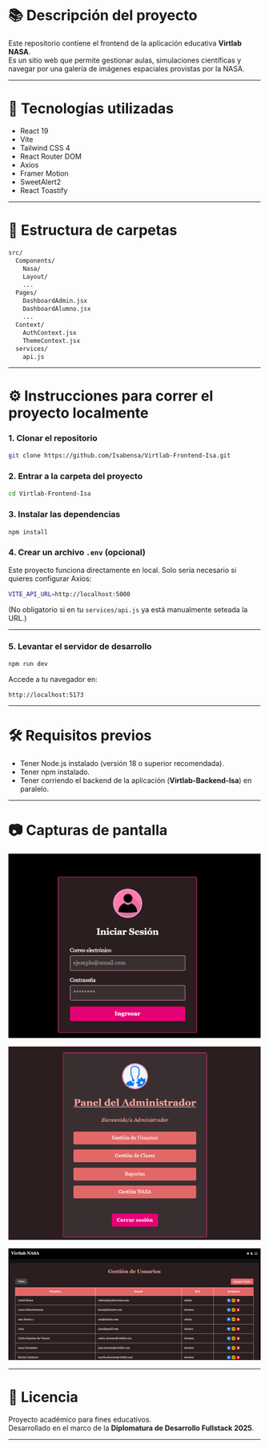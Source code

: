 # 📚 Descripción del proyecto

Este repositorio contiene el frontend de la aplicación educativa **Virtlab NASA**.  
Es un sitio web que permite gestionar aulas, simulaciones científicas y navegar por una galería de imágenes espaciales provistas por la NASA.

---

# 🚀 Tecnologías utilizadas

- React 19
- Vite
- Tailwind CSS 4
- React Router DOM
- Axios
- Framer Motion
- SweetAlert2
- React Toastify

---

# 📁 Estructura de carpetas

```
src/
  Components/
    Nasa/
    Layout/
    ...
  Pages/
    DashboardAdmin.jsx
    DashboardAlumno.jsx
    ...
  Context/
    AuthContext.jsx
    ThemeContext.jsx
  services/
    api.js
```

---

# ⚙️ Instrucciones para correr el proyecto localmente

### 1. Clonar el repositorio
```bash
git clone https://github.com/Isabensa/Virtlab-Frontend-Isa.git
```

### 2. Entrar a la carpeta del proyecto
```bash
cd Virtlab-Frontend-Isa
```

### 3. Instalar las dependencias
```bash
npm install
```

### 4. Crear un archivo `.env` (opcional)
Este proyecto funciona directamente en local. Solo sería necesario si quieres configurar Axios:

```bash
VITE_API_URL=http://localhost:5000
```

(No obligatorio si en tu `services/api.js` ya está manualmente seteada la URL.)

---

### 5. Levantar el servidor de desarrollo
```bash
npm run dev
```

Accede a tu navegador en:

```
http://localhost:5173
```

---

# 🛠️ Requisitos previos

- Tener Node.js instalado (versión 18 o superior recomendada).
- Tener npm instalado.
- Tener corriendo el backend de la aplicación (**Virtlab-Backend-Isa**) en paralelo.

---

# 📷 Capturas de pantalla

![Pantalla de Login](https://github.com/Isabensa/Virtlab-Frontend-Isa/blob/main/src/assets/1%20readme.png?raw=true)

![Dashboard Administrador](https://github.com/Isabensa/Virtlab-Frontend-Isa/blob/main/src/assets/2%20readme.png?raw=true)

![Gestión de Usuarios](https://github.com/Isabensa/Virtlab-Frontend-Isa/blob/main/src/assets/3%20readme.png?raw=true)

---

# 📄 Licencia

Proyecto académico para fines educativos.  
Desarrollado en el marco de la **Diplomatura de Desarrollo Fullstack 2025**.

---